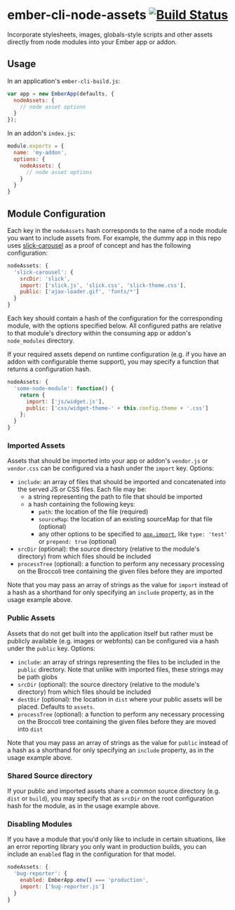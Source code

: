 # ember-cli-node-assets [![Build Status](https://travis-ci.org/dfreeman/ember-cli-node-assets.svg?branch=master)](https://travis-ci.org/dfreeman/ember-cli-node-assets)

Incorporate stylesheets, images, globals-style scripts and other assets directly from node modules into your Ember app or addon.

## Usage

In an application's `ember-cli-build.js`:

```js
var app = new EmberApp(defaults, {
  nodeAssets: {
    // node asset options
  }
});
```

In an addon's `index.js`:

```js
module.exports = {
  name: 'my-addon',
  options: {
    nodeAssets: {
      // node asset options
    }
  }
}
```

## Module Configuration

Each key in the `nodeAssets` hash corresponds to the name of a node module you want to include assets from. For example, the dummy app in this repo uses [slick-carousel](https://github.com/kenwheeler/slick/) as a proof of concept and has the following configuration:

```js
nodeAssets: {
  'slick-carousel': {
    srcDir: 'slick',
    import: ['slick.js', 'slick.css', 'slick-theme.css'],
    public: ['ajax-loader.gif', 'fonts/*']
  }
}
```

Each key should contain a hash of the configuration for the corresponding module, with the options specified below. All configured paths are relative to that module's directory within the consuming app or addon's `node_modules` directory.

If your required assets depend on runtime configuration (e.g. if you have an addon with configurable theme support), you may specify a function that returns a configuration hash.

```js
nodeAssets: {
  'some-node-module': function() {
    return {
      import: ['js/widget.js'],
      public: ['css/widget-theme-' + this.config.theme + '.css']
    };
  }
}
```

### Imported Assets

Assets that should be imported into your app or addon's `vendor.js` or `vendor.css` can be configured via a hash under the `import` key. Options:

- `include`: an array of files that should be imported and concatenated into the served JS or CSS files. Each file may be:
   - a string representing the path to file that should be imported
   - a hash containing the following keys:
     - `path`: the location of the file (required)
     - `sourceMap`: the location of an existing sourceMap for that file (optional)
     - any other options to be specified to [`app.import`](http://ember-cli.com/user-guide/), like `type: 'test'` or `prepend: true` (optional)
- `srcDir` (optional): the source directory (relative to the module's directory) from which files should be included
- `processTree` (optional): a function to perform any necessary processing on the Broccoli tree containing the given files before they are imported

Note that you may pass an array of strings as the value for `import` instead of a hash as a shorthand for only specifying an `include` property, as in the usage example above.

### Public Assets

Assets that do not get built into the application itself but rather must be publicly available (e.g. images or webfonts) can be configured via a hash under the `public` key. Options:

- `include`: an array of strings representing the files to be included in the `public` directory. Note that unlike with imported files, these strings may be path globs
- `srcDir` (optional): the source directory (relative to the module's directory) from which files should be included
- `destDir` (optional): the location in `dist` where your public assets will be placed. Defaults to `assets`.
- `processTree` (optional): a function to perform any necessary processing on the Broccoli tree containing the given files before they are moved into `dist`

Note that you may pass an array of strings as the value for `public` instead of a hash as a shorthand for only specifying an `include` property, as in the usage example above.

### Shared Source directory

If your public and imported assets share a common source directory (e.g. `dist` or `build`), you may specify that as `srcDir` on the root configuration hash for the module, as in the usage example above.

### Disabling Modules

If you have a module that you'd only like to include in certain situations, like an error reporting library you only want in production builds, you can include an `enabled` flag in the configuration for that model.

```js
nodeAssets: {
  'bug-reporter': {
    enabled: EmberApp.env() === 'production',
    import: ['bug-reporter.js']
  }
}
```
